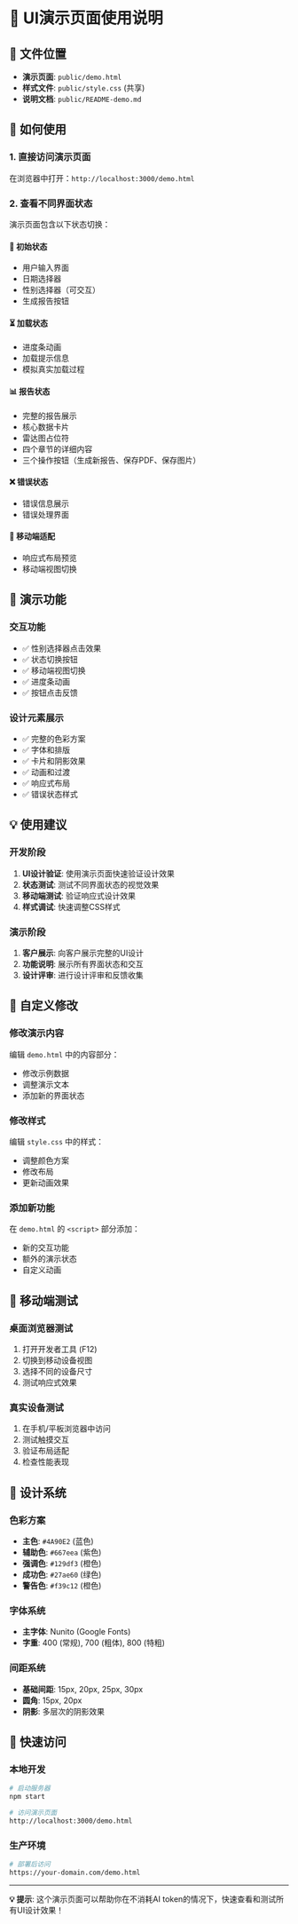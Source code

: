 # 🎨 UI演示页面使用说明

## 📁 文件位置
- **演示页面**: `public/demo.html`
- **样式文件**: `public/style.css` (共享)
- **说明文档**: `public/README-demo.md`

## 🚀 如何使用

### 1. 直接访问演示页面
在浏览器中打开：`http://localhost:3000/demo.html`

### 2. 查看不同界面状态
演示页面包含以下状态切换：

#### 📝 初始状态
- 用户输入界面
- 日期选择器
- 性别选择器（可交互）
- 生成报告按钮

#### ⏳ 加载状态
- 进度条动画
- 加载提示信息
- 模拟真实加载过程

#### 📊 报告状态
- 完整的报告展示
- 核心数据卡片
- 雷达图占位符
- 四个章节的详细内容
- 三个操作按钮（生成新报告、保存PDF、保存图片）

#### ❌ 错误状态
- 错误信息展示
- 错误处理界面

#### 📱 移动端适配
- 响应式布局预览
- 移动端视图切换

## 🎯 演示功能

### 交互功能
- ✅ 性别选择器点击效果
- ✅ 状态切换按钮
- ✅ 移动端视图切换
- ✅ 进度条动画
- ✅ 按钮点击反馈

### 设计元素展示
- ✅ 完整的色彩方案
- ✅ 字体和排版
- ✅ 卡片和阴影效果
- ✅ 动画和过渡
- ✅ 响应式布局
- ✅ 错误状态样式

## 💡 使用建议

### 开发阶段
1. **UI设计验证**: 使用演示页面快速验证设计效果
2. **状态测试**: 测试不同界面状态的视觉效果
3. **移动端测试**: 验证响应式设计效果
4. **样式调试**: 快速调整CSS样式

### 演示阶段
1. **客户展示**: 向客户展示完整的UI设计
2. **功能说明**: 展示所有界面状态和交互
3. **设计评审**: 进行设计评审和反馈收集

## 🔧 自定义修改

### 修改演示内容
编辑 `demo.html` 中的内容部分：
- 修改示例数据
- 调整演示文本
- 添加新的界面状态

### 修改样式
编辑 `style.css` 中的样式：
- 调整颜色方案
- 修改布局
- 更新动画效果

### 添加新功能
在 `demo.html` 的 `<script>` 部分添加：
- 新的交互功能
- 额外的演示状态
- 自定义动画

## 📱 移动端测试

### 桌面浏览器测试
1. 打开开发者工具 (F12)
2. 切换到移动设备视图
3. 选择不同的设备尺寸
4. 测试响应式效果

### 真实设备测试
1. 在手机/平板浏览器中访问
2. 测试触摸交互
3. 验证布局适配
4. 检查性能表现

## 🎨 设计系统

### 色彩方案
- **主色**: `#4A90E2` (蓝色)
- **辅助色**: `#667eea` (紫色)
- **强调色**: `#129df3` (橙色)
- **成功色**: `#27ae60` (绿色)
- **警告色**: `#f39c12` (橙色)

### 字体系统
- **主字体**: Nunito (Google Fonts)
- **字重**: 400 (常规), 700 (粗体), 800 (特粗)

### 间距系统
- **基础间距**: 15px, 20px, 25px, 30px
- **圆角**: 15px, 20px
- **阴影**: 多层次的阴影效果

## 🚀 快速访问

### 本地开发
```bash
# 启动服务器
npm start

# 访问演示页面
http://localhost:3000/demo.html
```

### 生产环境
```bash
# 部署后访问
https://your-domain.com/demo.html
```

---

**💡 提示**: 这个演示页面可以帮助你在不消耗AI token的情况下，快速查看和测试所有UI设计效果！ 